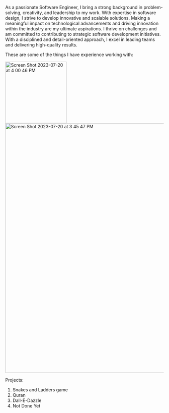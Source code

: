 As a passionate Software Engineer, I bring a strong background in problem-solving, creativity, and leadership to my work. With expertise in software design, I strive to develop innovative and scalable solutions. Making a meaningful impact on technological advancements and driving innovation within the industry are my ultimate aspirations. I thrive on challenges and am committed to contributing to strategic software development initiatives. With a disciplined and detail-oriented approach, I excel in leading teams and delivering high-quality results.

These are some of the things I have experience working with:


<img width="195" alt="Screen Shot 2023-07-20 at 4 00 46 PM" src="https://github.com/RustamBoura/RustamBoura/assets/132152997/da3decd9-9393-459c-82db-97c512f56956">






        


<img width="791" alt="Screen Shot 2023-07-20 at 3 45 47 PM" src="https://github.com/RustamBoura/RustamBoura/assets/132152997/c49e3c12-0e9c-4f5f-885e-8111923fbc97">





Projects:

1. Snakes and Ladders game
2. Quran
3. Dall-E-Dazzle
4. Not Done Yet
   





